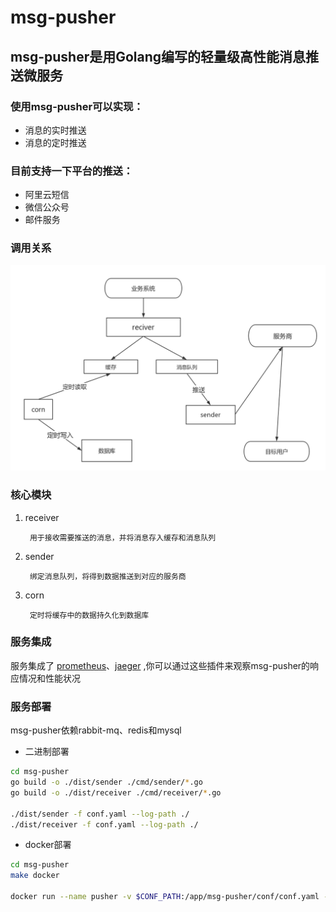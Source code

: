 # msg-pusher

## msg-pusher是用Golang编写的轻量级高性能消息推送微服务

### 使用msg-pusher可以实现：

- 消息的实时推送
- 消息的定时推送

### 目前支持一下平台的推送：

- 阿里云短信
- 微信公众号
- 邮件服务

### 调用关系

![image](image/relationship.jpg)

### 核心模块

1. receiver

        用于接收需要推送的消息，并将消息存入缓存和消息队列
        
2. sender

        绑定消息队列，将得到数据推送到对应的服务商
        
3. corn

        定时将缓存中的数据持久化到数据库

### 服务集成

服务集成了 [prometheus](https://github.com/prometheus/prometheus)、[jaeger](https://github.com/jaegertracing/jaeger) ,你可以通过这些插件来观察msg-pusher的响应情况和性能状况

### 服务部署

msg-pusher依赖rabbit-mq、redis和mysql

- 二进制部署

```bash
cd msg-pusher
go build -o ./dist/sender ./cmd/sender/*.go
go build -o ./dist/receiver ./cmd/receiver/*.go

./dist/sender -f conf.yaml --log-path ./
./dist/receiver -f conf.yaml --log-path ./
```

- docker部署

```bash
cd msg-pusher
make docker

docker run --name pusher -v $CONF_PATH:/app/msg-pusher/conf/conf.yaml -v $LOG_FILE_PATH:/app/msg-pusher/log -p 8990:8990 hiruok/msg-pusher:V2.0
```
